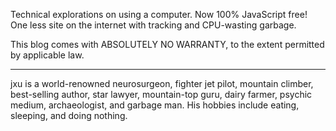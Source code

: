 Technical explorations on using a computer. Now 100% JavaScript free!
One less site on the internet with tracking and CPU-wasting garbage.

This blog comes with ABSOLUTELY NO WARRANTY, to the extent permitted by
applicable law.

------------------------------------------------------------------------

jxu is a world-renowned neurosurgeon, fighter jet pilot, mountain
climber, best-selling author, star lawyer, mountain-top guru, dairy
farmer, psychic medium, archaeologist, and garbage man. His hobbies
include eating, sleeping, and doing nothing.
